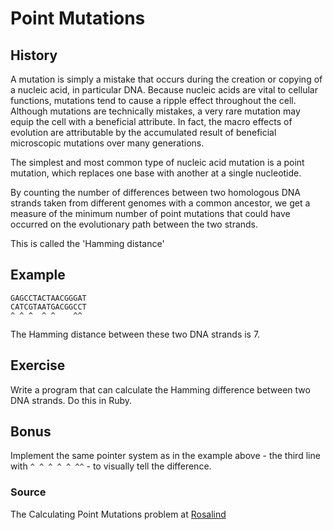 # Point Mutations

## History

A mutation is simply a mistake that occurs during the creation or copying of a nucleic acid, in particular DNA. Because nucleic acids are vital to cellular functions, mutations tend to cause a ripple effect throughout the cell. Although mutations are technically mistakes, a very rare mutation may equip the cell with a beneficial attribute. In fact, the macro effects of evolution are attributable by the accumulated result of beneficial microscopic mutations over many generations.

The simplest and most common type of nucleic acid mutation is a point mutation, which replaces one base with another at a single nucleotide.

By counting the number of differences between two homologous DNA strands taken from different genomes with a common ancestor, we get a measure of the minimum number of point mutations that could have occurred on the evolutionary path between the two strands.

This is called the 'Hamming distance'

## Example

```plain
GAGCCTACTAACGGGAT
CATCGTAATGACGGCCT
^ ^ ^  ^ ^    ^^
```

The Hamming distance between these two DNA strands is 7.

## Exercise

Write a program that can calculate the Hamming difference between two DNA strands. Do this in Ruby.

## Bonus

Implement the same pointer system as in the example above - the third line with `^ ^ ^ ^ ^ ^^` - to visually tell the difference.

### Source

The Calculating Point Mutations problem at [Rosalind](http://rosalind.info/problems/hamm/)